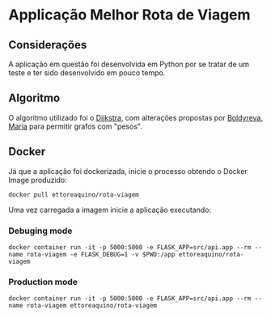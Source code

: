 # Applicação Melhor Rota de Viagem

## Considerações
A aplicação em questão foi desenvolvida em Python por se tratar de um teste e ter sido desenvolvido em pouco tempo.

## Algoritmo
O algoritmo utilizado foi o [Dijkstra](https://en.wikipedia.org/wiki/Dijkstra%27s_algorithm), com alterações propostas por [Boldyreva, Maria](https://dev.to/mxl/dijkstras-algorithm-in-python-algorithms-for-beginners-dkc) para permitir grafos com "pesos".

## Docker
Já que a aplicação foi dockerizada, inicie o processo obtendo o Docker Image produzido:

```docker pull ettoreaquino/rota-viagem```

Uma vez carregada a imagem inicie a aplicação executando:

### Debuging mode
```docker container run -it -p 5000:5000 -e FLASK_APP=src/api.app --rm --name rota-viagem -e FLASK_DEBUG=1 -v $PWD:/app ettoreaquino/rota-viagem```

### Production mode
```docker container run -it -p 5000:5000 -e FLASK_APP=src/api.app --rm --name rota-viagem ettoreaquino/rota-viagem```

